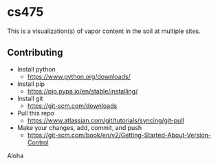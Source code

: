 # cs475

This is a visualization(s) of vapor content in the soil at multiple sites.

## Contributing

* Install python
    - https://www.python.org/downloads/
* Install pip
    - https://pip.pypa.io/en/stable/installing/
* Install git
    - https://git-scm.com/downloads
* Pull this repo
    - https://www.atlassian.com/git/tutorials/syncing/git-pull
* Make your changes, add, commit, and push
    - https://git-scm.com/book/en/v2/Getting-Started-About-Version-Control

Aloha

